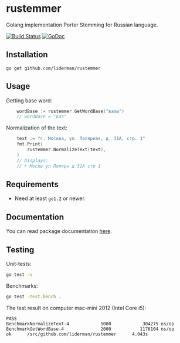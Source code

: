 # rustemmer
Golang implementation Porter Stemming for Russian language.

[![Build Status](https://travis-ci.org/liderman/rustemmer.svg?branch=master)](https://travis-ci.org/liderman/rustemmer)&nbsp;[![GoDoc](https://godoc.org/github.com/liderman/rustemmer?status.svg)](https://godoc.org/github.com/liderman/rustemmer)

Installation
-----------
	go get github.com/liderman/rustemmer

Usage
-----------
Getting base word:
```go
    wordBase := rustemmer.GetWordBase("вазы")
    // wordBase = "ваз"
```

Normalization of the text:
```go
    text := "г. Москва, ул. Полярная, д. 31А, стр. 1"
    fmt.Print(
        rustemmer.NormalizeText(text),
    )
    // Displays:
    // г Москв ул Полярн д 31А стр 1
```

Requirements
-----------

* Need at least `go1.2` or newer.

Documentation
-----------

You can read package documentation [here](http:godoc.org/github.com/liderman/rustemmer).

Testing
-----------
Unit-tests:
```bash
go test -v
```

Benchmarks:
```bash
go test -test.bench .
```
The test result on computer mac-mini 2012 (Intel Core i5):
```
PASS
BenchmarkNormalizeText-4            5000            304275 ns/op
BenchmarkGetWordBase-4              2000           1176104 ns/op
ok      /src/github.com/liderman/rustemmer      4.043s
```
